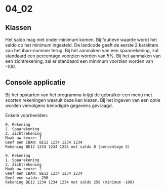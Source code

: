 # 04_02

## Klassen
Het saldo mag niet onder minimum komen. Bij foutieve waarde wordt het saldo op het minimum ingesteld.
De landcode geeft de eerste 2 karakters van het iban-nummer terug.
Bij het aanmaken van een spaarrekening, zal standaard een percentage voorzien worden van 5%.
Bij het aanmaken van een zichtrekening, zal er standaard een minimum voorzien worden van -100.

## Console applicatie
Bij het opstarten van het programma krijgt de gebruiker een menu met soorten rekeningen waaruit deze kan kiezen. Bij het ingeven van een optie worden vervolgens benodigde gegevens gevraagd.

Enkele voorbeelden:
```
0. Rekening
1. Spaarekening 
2. Zichtrekening
Maak uw keuze: 1
Geef een IBAN: BE12 1234 1234 1234
Rekening BE12 1234 1234 1234 met saldo 0 (percentage 5)
```

```
0. Rekening
1. Spaarekening 
2. Zichtrekening
Maak uw keuze: 2
Geef een IBAN: BE12 1234 1234 1234
Geef een saldo: 250
Rekening BE12 1234 1234 1234 met saldo 250 (minimum -100)
```